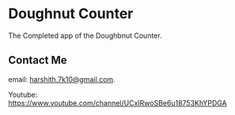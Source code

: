 # Doughnut Counter

The Completed app of the Doughbnut Counter.

## Contact Me

 email:  harshith.7k10@gmail.com.
 
 Youtube: https://www.youtube.com/channel/UCxIRwoSBe6u18753KhYPDGA

